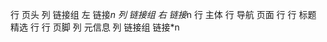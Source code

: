行 页头
    列 链接组 左
        链接*n
    列 链接组 右
        链接*n
行 主体
    行 导航 页面
    行 
        行 标题 精选
        行 
行 页脚
    列 元信息
    列 链接组
        链接*n